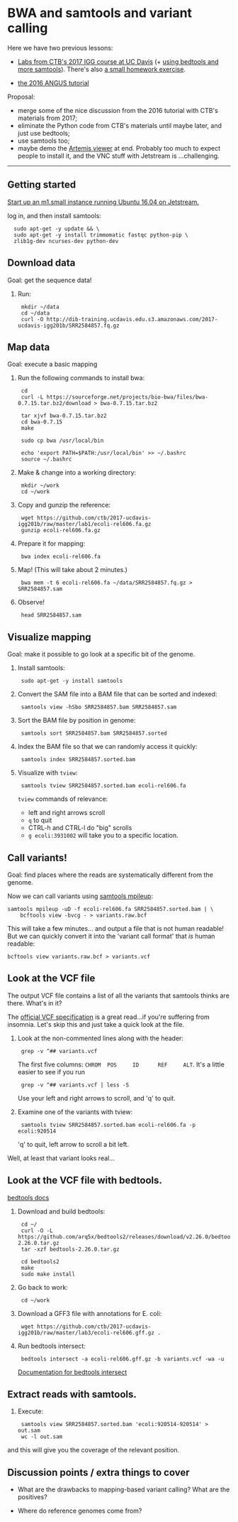 # BWA and samtools and variant calling

Here we have two previous lessons:

* [Labs from CTB's 2017 IGG course at UC Davis](https://github.com/ctb/2017-ucdavis-igg201b/blob/master/lab2/README.md) (+ [using bedtools and more samtools](https://github.com/ctb/2017-ucdavis-igg201b/blob/master/lab3/README.md)).  There's also [a small homework exercise](https://github.com/ctb/2017-ucdavis-igg201b/blob/master/hw1/README.md).

* [the 2016 ANGUS tutorial](https://angus.readthedocs.io/en/2016/variant.html)

Proposal:
* merge some of the nice discussion from the 2016 tutorial with CTB's
materials from 2017;
* eliminate the Python code from CTB's materials until maybe later, and just use bedtools;
* use samtools too;
* maybe demo the [Artemis viewer](http://www.sanger.ac.uk/science/tools/artemis) at end. Probably too much to expect people to install it, and the VNC stuff with Jetstream is ...challenging.

-----

## Getting started

[Start up an m1.small instance running Ubuntu 16.04 on Jetstream.](jetstream/boot.html)

log in, and then install samtools:

      sudo apt-get -y update && \
      sudo apt-get -y install trimmomatic fastqc python-pip \
      zlib1g-dev ncurses-dev python-dev
        
## Download data

Goal: get the sequence data!

1. Run:

        mkdir ~/data
        cd ~/data
        curl -O http://dib-training.ucdavis.edu.s3.amazonaws.com/2017-ucdavis-igg201b/SRR2584857.fq.gz

## Map data

Goal: execute a basic mapping

1. Run the following commands to install bwa:

        cd
        curl -L https://sourceforge.net/projects/bio-bwa/files/bwa-0.7.15.tar.bz2/download > bwa-0.7.15.tar.bz2

        tar xjvf bwa-0.7.15.tar.bz2
        cd bwa-0.7.15
        make

        sudo cp bwa /usr/local/bin
        
        echo 'export PATH=$PATH:/usr/local/bin' >> ~/.bashrc
        source ~/.bashrc

2. Make & change into a working directory:

        mkdir ~/work
        cd ~/work

3. Copy and gunzip the reference:

        wget https://github.com/ctb/2017-ucdavis-igg201b/raw/master/lab1/ecoli-rel606.fa.gz
        gunzip ecoli-rel606.fa.gz
        
4. Prepare it for mapping:

        bwa index ecoli-rel606.fa
        
5. Map! (This will take about 2 minutes.)

        bwa mem -t 6 ecoli-rel606.fa ~/data/SRR2584857.fq.gz > SRR2584857.sam
        
6. Observe!

        head SRR2584857.sam
        
## Visualize mapping

Goal: make it possible to go look at a specific bit of the genome.

1. Install samtools:

        sudo apt-get -y install samtools

2. Convert the SAM file into a BAM file that can be sorted and indexed:

        samtools view -hSbo SRR2584857.bam SRR2584857.sam
        
3. Sort the BAM file by position in genome:

        samtools sort SRR2584857.bam SRR2584857.sorted
        
4. Index the BAM file so that we can randomly access it quickly:

        samtools index SRR2584857.sorted.bam
        
5. Visualize with `tview`:

        samtools tview SRR2584857.sorted.bam ecoli-rel606.fa
        
   `tview` commands of relevance:
   
   * left and right arrows scroll
   * `q` to quit
   * CTRL-h and CTRL-l do "big" scrolls
   * `g ecoli:3931002` will take you to a specific location.
   
## Call variants!

Goal: find places where the reads are systematically different from the
genome.
   
Now we can call variants using
[samtools mpileup](http://samtools.sourceforge.net/mpileup.shtml):

```
samtools mpileup -uD -f ecoli-rel606.fa SRR2584857.sorted.bam | \
    bcftools view -bvcg - > variants.raw.bcf
```

This will take a few minutes... and output a file that is not human readable!
But we can quickly convert it into the 'variant call format' that *is*
human readable:
    
```
bcftools view variants.raw.bcf > variants.vcf
```

## Look at the VCF file

The output VCF file contains a list of all the variants that samtools
thinks are there. What's in it?

The [official VCF specification](https://samtools.github.io/hts-specs/VCFv4.1.pdf) is a great read...if you're suffering from insomnia.
Let's skip this and just take a quick look at the file.

1. Look at the non-commented lines along with the header:

        grep -v ^## variants.vcf

   The first five columns: `CHROM  POS     ID      REF     ALT`.
   It's a little easier to see if you run

        grep -v ^## variants.vcf | less -S

    Use your left and right arrows to scroll, and 'q' to quit.

2. Examine one of the variants with tview:

        samtools tview SRR2584857.sorted.bam ecoli-rel606.fa -p ecoli:920514

   'q' to quit, left arrow to scroll a bit left.
   
Well, at least that variant looks real...

## Look at the VCF file with bedtools.

[bedtools docs](https://bedtools.readthedocs.io/en/latest/)

1. Download and build bedtools:

        cd ~/
        curl -O -L https://github.com/arq5x/bedtools2/releases/download/v2.26.0/bedtools-2.26.0.tar.gz
        tar -xzf bedtools-2.26.0.tar.gz

        cd bedtools2
        make
        sudo make install

2. Go back to work:

        cd ~/work
        
3. Download a GFF3 file with annotations for E. coli:

        wget https://github.com/ctb/2017-ucdavis-igg201b/raw/master/lab3/ecoli-rel606.gff.gz .

4. Run bedtools intersect:

        bedtools intersect -a ecoli-rel606.gff.gz -b variants.vcf -wa -u

   [Documentation for bedtools intersect](https://bedtools.readthedocs.io/en/latest/content/tools/intersect.html)

## Extract reads with samtools.

1. Execute:

        samtools view SRR2584857.sorted.bam 'ecoli:920514-920514' > out.sam
        wc -l out.sam

and this will give you the coverage of the relevant position.

## Discussion points / extra things to cover

* What are the drawbacks to mapping-based variant calling? What are
  the positives?

* Where do reference genomes come from?
